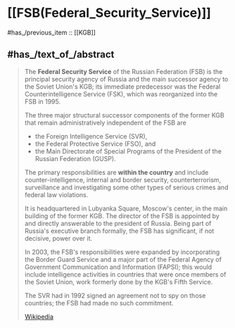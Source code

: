 
# [[FSB(Federal_Security_Service)]] 

#has_/previous_item :: [[KGB]] 

## #has_/text_of_/abstract 

> The **Federal Security Service** of the Russian Federation (FSB) is the principal security agency of Russia 
> and the main successor agency to the Soviet Union's KGB; 
> its immediate predecessor was the Federal Counterintelligence Service (FSK), 
> which was reorganized into the FSB in 1995. 
> 
> The three major structural successor components of the former KGB 
> that remain administratively independent of the FSB are 
> - the Foreign Intelligence Service (SVR), 
> - the Federal Protective Service (FSO), and 
> - the Main Directorate of Special Programs of the President of the Russian Federation (GUSP).
>
> The primary responsibilities are **within the country** and include counter-intelligence, 
> internal and border security, counterterrorism, surveillance 
> and investigating some other types of serious crimes and federal law violations. 
> 
> It is headquartered in Lubyanka Square, Moscow's center, in the main building of the former KGB. 
> The director of the FSB is appointed by and directly answerable to the president of Russia. 
> Being part of Russia's executive branch formally, the FSB has significant, if not decisive, power over it.
>
> In 2003, the FSB's responsibilities were expanded by incorporating the Border Guard Service 
> and a major part of the Federal Agency of Government Communication and Information (FAPSI); 
> this would include intelligence activities in countries that were once members of the Soviet Union, 
> work formerly done by the KGB's Fifth Service. 
> 
> The SVR had in 1992 signed an agreement not to spy on those countries; the FSB had made no such commitment.
>
> [Wikipedia](https://en.wikipedia.org/wiki/Federal%20Security%20Service) 


